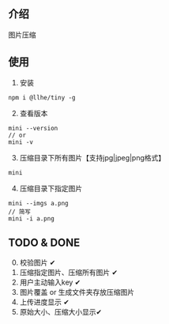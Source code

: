 
## 介绍
图片压缩
## 使用
1. 安装
```
npm i @llhe/tiny -g
```
2. 查看版本
```
mini --version 
// or
mini -v
```
3. 压缩目录下所有图片【支持jpg|jpeg|png格式】
```
mini
```
4. 压缩目录下指定图片
```
mini --imgs a.png
// 简写
mini -i a.png
```

## TODO & DONE
0. 校验图片 ✔
1. 压缩指定图片、压缩所有图片 ✔
2. 用户主动输入key ✔
3. 图片覆盖 or 生成文件夹存放压缩图片
4. 上传进度显示 ✔
5. 原始大小、压缩大小显示✔


